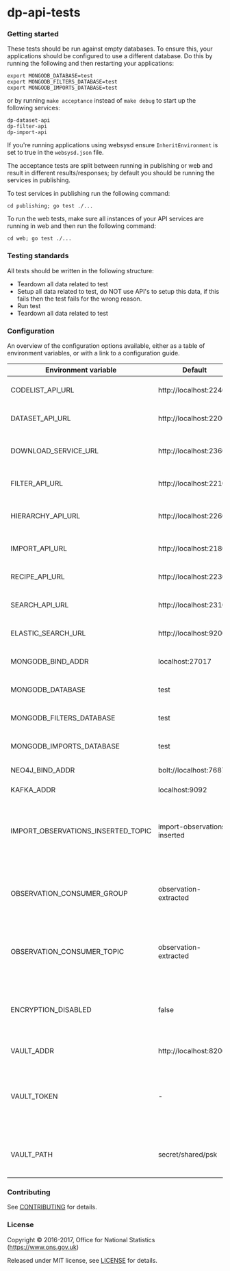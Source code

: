 dp-api-tests
================

### Getting started

These tests should be run against empty databases. To ensure this, your
applications should be configured to use a different database.
Do this by running the following and then restarting your applications:
```
export MONGODB_DATABASE=test
export MONGODB_FILTERS_DATABASE=test
export MONGODB_IMPORTS_DATABASE=test
```
or by running `make acceptance` instead of `make debug` to start up the
following services:
```
dp-dataset-api
dp-filter-api
dp-import-api
```

If you're running applications using websysd ensure `InheritEnvironment`
is set to true in the `websysd.json` file.

The acceptance tests are split between running in publishing or web and result
in different results/responses; by default you should be running the services in
publishing.

To test services in publishing run the following command:

`cd publishing; go test ./...`

To run the web tests, make sure all instances of your API services are running
in web and then run the following command:

`cd web; go test ./...`

### Testing standards

All tests should be written in the following structure:
* Teardown all data related to test
* Setup all data related to test, do NOT use API's to setup this data, if this fails then the test fails for the wrong reason.
* Run test
* Teardown all data related to test

### Configuration

An overview of the configuration options available, either as a table of
environment variables, or with a link to a configuration guide.

| Environment variable               | Default                      | Description
| ---------------------------------- | ---------------------------- | -----------
| CODELIST_API_URL                   | http://localhost:22400       | The host name for the Codelist API
| DATASET_API_URL                    | http://localhost:22000       | The host name for the Dataset API
| DOWNLOAD_SERVICE_URL               | http://localhost:23600       | The host name for the Download Service
| FILTER_API_URL                     | http://localhost:22100       | The host name for the Filter API
| HIERARCHY_API_URL                  | http://localhost:22600       | The host name for the Hierarchy API
| IMPORT_API_URL                     | http://localhost:21800       | The host name for the Import API
| RECIPE_API_URL                     | http://localhost:22300       | The host name for the Recipe API
| SEARCH_API_URL                     | http://localhost:23100       | The host name for the Search API
| ELASTIC_SEARCH_URL                 | http://localhost:9200        | The host name for elasticsearch
| MONGODB_BIND_ADDR                  | localhost:27017              | The MongoDB bind address
| MONGODB_DATABASE                   | test                         | The Dataset API mongo database
| MONGODB_FILTERS_DATABASE           | test                         | The Filter API mongo database
| MONGODB_IMPORTS_DATABASE           | test                         | The Import API mongo database
| NEO4J_BIND_ADDR                    | bolt://localhost:7687        | The Neo4j bind address
| KAFKA_ADDR                         | localhost:9092               | The list of kafka hosts
| IMPORT_OBSERVATIONS_INSERTED_TOPIC | import-observations-inserted | The Kafka topic to produce events for the number of inserted observations
| OBSERVATION_CONSUMER_GROUP         | observation-extracted        | The Kafka consumer group to consume observation extracted events from
| OBSERVATION_CONSUMER_TOPIC         | observation-extracted        | The Kafka topic to consume observation extracted events from
| ENCRYPTION_DISABLED                | false                        | A boolean flag to identify if encryption of files is disabled or not
| VAULT_ADDR                         | http://localhost:8200        | The vault address
| VAULT_TOKEN                        | -                            | Vault token required for the client to talk to vault. (Use `make debug` to create a vault token)
| VAULT_PATH                         | secret/shared/psk            | The path where the psks will be stored in for vault

### Contributing

See [CONTRIBUTING](CONTRIBUTING.md) for details.

####

### License

Copyright © 2016-2017, Office for National Statistics (https://www.ons.gov.uk)

Released under MIT license, see [LICENSE](LICENSE.md) for details.
